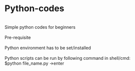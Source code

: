 # Python-codes
<br>Simple python codes for beginners</br>
<br>Pre-requisite</br>
<br>Python environment has to be set/installed </br>
<br>Python scripts can be run by following command in shell/cmd:</br>
              $python file_name.py ->enter
